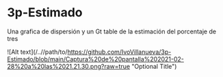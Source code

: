 # 3p-Estimado
Una grafica de dispersión y un Gt table de la estimación del porcentaje de tres

![Alt text](/../<branch name>/path/to/https://github.com/IvoVillanueva/3p-Estimado/blob/main/Captura%20de%20pantalla%202021-02-28%20a%20las%2021.21.30.png?raw=true "Optional Title")
